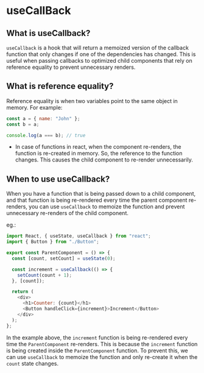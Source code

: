# useCallBack

## What is useCallback?

`useCallback` is a hook that will return a memoized version of the callback function that only changes if one of the dependencies has changed. This is useful when passing callbacks to optimized child components that rely on reference equality to prevent unnecessary renders.

## What is reference equality?

Reference equality is when two variables point to the same object in memory. For example:

```javascript
const a = { name: "John" };
const b = a;

console.log(a === b); // true
```

- In case of functions in react, when the component re-renders, the function is re-created in memory. So, the reference to the function changes. This causes the child component to re-render unnecessarily.

## When to use useCallback?

When you have a function that is being passed down to a child component, and that function is being re-rendered every time the parent component re-renders, you can use `useCallback` to memoize the function and prevent unnecessary re-renders of the child component.

eg.:

```javascript
import React, { useState, useCallback } from "react";
import { Button } from "./Button";

export const ParentComponent = () => {
  const [count, setCount] = useState(0);

  const increment = useCallback(() => {
    setCount(count + 1);
  }, [count]);

  return (
    <div>
      <h1>Counter: {count}</h1>
      <Button handleClick={increment}>Increment</Button>
    </div>
  );
};
```

In the example above, the `increment` function is being re-rendered every time the `ParentComponent` re-renders. This is because the `increment` function is being created inside the `ParentComponent` function. To prevent this, we can use `useCallback` to memoize the function and only re-create it when the `count` state changes.
